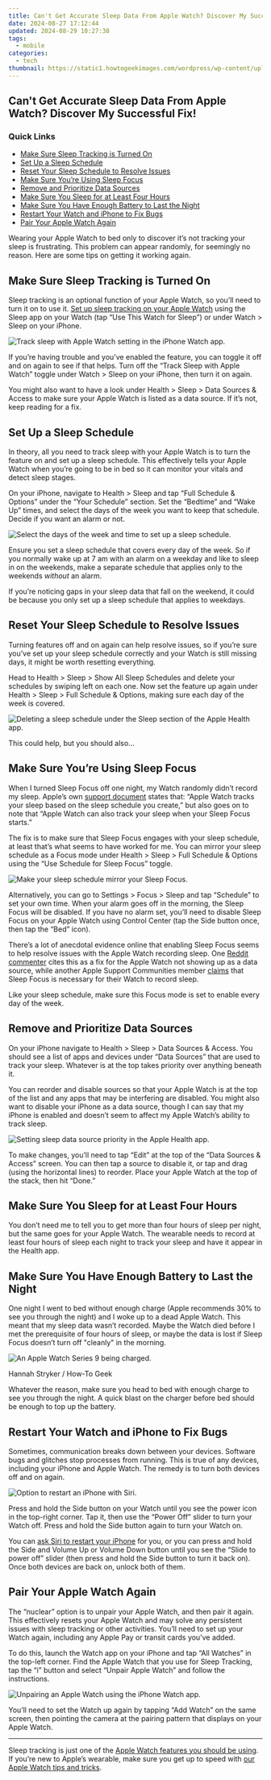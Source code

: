 ```yaml
---
title: Can't Get Accurate Sleep Data From Apple Watch? Discover My Successful Fix!
date: 2024-08-27 17:12:44
updated: 2024-08-29 10:27:38
tags:
  - mobile
categories:
  - tech
thumbnail: https://static1.howtogeekimages.com/wordpress/wp-content/uploads/2024/07/apple_watch_s8_hand.jpg
---
```


## Can't Get Accurate Sleep Data From Apple Watch? Discover My Successful Fix!

### Quick Links

* [Make Sure Sleep Tracking is Turned On](https://tiktok-video-recordings.techidaily.com/updated-2024-approved-master-your-first-steps-in-using-tiktok-macpc-edition/)
* [Set Up a Sleep Schedule](https://video-capture.techidaily.com/new-2024-approved-vdx-pro-video-capture-an-in-depth-analysis/)
* [Reset Your Sleep Schedule to Resolve Issues](https://buynow-tips.techidaily.com/amazonbasics-ultimate-guide-to-affordable-hdtv-signal-with-the-free-over-the-air-antenna/)
* [Make Sure You’re Using Sleep Focus](https://fox-boxes.techidaily.com/updated-2024-approved-top-tips-for-maximizing-iphone-xs-cinematic-shots/)
* [Remove and Prioritize Data Sources](https://techidaily.com/solutions-to-restore-deleted-files-from-nokia-xr21-by-fonelab-android-recover-data/)
* [Make Sure You Sleep for at Least Four Hours](https://activate-lock.techidaily.com/in-2024-new-guide-how-to-check-icloud-activation-lock-status-on-your-apple-iphone-12-mini-by-drfone-ios/)
* [Make Sure You Have Enough Battery to Last the Night](https://facebook.techidaily.com/how-to-conclude-your-journey-with-online-communities-graciously/)
* [Restart Your Watch and iPhone to Fix Bugs](https://win-dash.techidaily.com/get-the-newest-dell-thunderbolt-tb17-universal-dock-station-driver-software-here/)
* [Pair Your Apple Watch Again](https://youtube-blog.techidaily.com/approved-unlock-free-tunes-steps-for-youtube-content-creators/)

 Wearing your Apple Watch to bed only to discover it’s not tracking your sleep is frustrating. This problem can appear randomly, for seemingly no reason. Here are some tips on getting it working again.

##  Make Sure Sleep Tracking is Turned On

 Sleep tracking is an optional function of your Apple Watch, so you’ll need to turn it on to use it. [Set up sleep tracking on your Apple Watch](https://instagram-clips.techidaily.com/updated-2024-approved-developing-dynamic-instagram-highlights/) using the Sleep app on your Watch (tap “Use This Watch for Sleep”) or under Watch > Sleep on your iPhone.

![Track sleep with Apple Watch setting in the iPhone Watch app.](https://static1.howtogeekimages.com/wordpress/wp-content/uploads/2024/07/track_sleep_with_watch.png) 

 If you’re having trouble and you’ve enabled the feature, you can toggle it off and on again to see if that helps. Turn off the “Track Sleep with Apple Watch” toggle under Watch > Sleep on your iPhone, then turn it on again.

 You might also want to have a look under Health > Sleep > Data Sources & Access to make sure your Apple Watch is listed as a data source. If it’s not, keep reading for a fix.

##  Set Up a Sleep Schedule

 In theory, all you need to track sleep with your Apple Watch is to turn the feature on and set up a sleep schedule. This effectively tells your Apple Watch when you’re going to be in bed so it can monitor your vitals and detect sleep stages.

 On your iPhone, navigate to Health > Sleep and tap “Full Schedule & Options” under the “Your Schedule” section. Set the “Bedtime” and “Wake Up” times, and select the days of the week you want to keep that schedule. Decide if you want an alarm or not.

![Select the days of the week and time to set up a sleep schedule.](https://static1.howtogeekimages.com/wordpress/wp-content/uploads/2024/07/sleep_set_day.png) 

 Ensure you set a sleep schedule that covers every day of the week. So if you normally wake up at 7 am with an alarm on a weekday and like to sleep in on the weekends, make a separate schedule that applies only to the weekends _without_ an alarm.

 If you’re noticing gaps in your sleep data that fall on the weekend, it could be because you only set up a sleep schedule that applies to weekdays.

##  Reset Your Sleep Schedule to Resolve Issues

 Turning features off and on again can help resolve issues, so if you’re sure you’ve set up your sleep schedule correctly and your Watch is still missing days, it might be worth resetting everything.

 Head to Health > Sleep > Show All Sleep Schedules and delete your schedules by swiping left on each one. Now set the feature up again under Health > Sleep > Full Schedule & Options, making sure each day of the week is covered.

![Deleting a sleep schedule under the Sleep section of the Apple Health app.](https://static1.howtogeekimages.com/wordpress/wp-content/uploads/2024/07/sleep_schedules.png) 

 This could help, but you should also…

##  Make Sure You’re Using Sleep Focus

 When I turned Sleep Focus off one night, my Watch randomly didn’t record my sleep. Apple’s own [support document](https://support.apple.com/en-au/guide/watch/apd830528336/watchos) states that: “Apple Watch tracks your sleep based on the sleep schedule you create,” but also goes on to note that “Apple Watch can also track your sleep when your Sleep Focus starts.”

 The fix is to make sure that Sleep Focus engages with your sleep schedule, at least that’s what seems to have worked for me. You can mirror your sleep schedule as a Focus mode under Health > Sleep > Full Schedule & Options using the “Use Schedule for Sleep Focus” toggle.

![Make your sleep schedule mirror your Sleep Focus.](https://static1.howtogeekimages.com/wordpress/wp-content/uploads/2024/07/image-11.png) 

 Alternatively, you can go to Settings > Focus > Sleep and tap “Schedule” to set your own time. When your alarm goes off in the morning, the Sleep Focus will be disabled. If you have no alarm set, you’ll need to disable Sleep Focus on your Apple Watch using Control Center (tap the Side button once, then tap the “Bed” icon).

 There’s a lot of anecdotal evidence online that enabling Sleep Focus seems to help resolve issues with the Apple Watch recording sleep. One [Reddit commenter](https://www.reddit.com/r/AppleWatch/comments/yrq8un/comment/j4unvzh/) cites this as a fix for the Apple Watch not showing up as a data source, while another Apple Support Communities member [claims](https://discussions.apple.com/thread/254876987?answerId=260088273022#260088273022) that Sleep Focus is necessary for their Watch to record sleep.

 Like your sleep schedule, make sure this Focus mode is set to enable every day of the week.

##  Remove and Prioritize Data Sources

 On your iPhone navigate to Health > Sleep > Data Sources & Access. You should see a list of apps and devices under “Data Sources” that are used to track your sleep. Whatever is at the top takes priority over anything beneath it.

 You can reorder and disable sources so that your Apple Watch is at the top of the list and any apps that may be interfering are disabled. You might also want to disable your iPhone as a data source, though I can say that my iPhone is enabled and doesn’t seem to affect my Apple Watch’s ability to track sleep.

![Setting sleep data source priority in the Apple Health app.](https://static1.howtogeekimages.com/wordpress/wp-content/uploads/2024/07/data_sources.png) 

 To make changes, you’ll need to tap “Edit” at the top of the “Data Sources & Access” screen. You can then tap a source to disable it, or tap and drag (using the horizontal lines) to reorder. Place your Apple Watch at the top of the stack, then hit “Done.”

##  Make Sure You Sleep for at Least Four Hours

 You don’t need me to tell you to get more than four hours of sleep per night, but the same goes for your Apple Watch. The wearable needs to record at least four hours of sleep each night to track your sleep and have it appear in the Health app.

##  Make Sure You Have Enough Battery to Last the Night

 One night I went to bed without enough charge (Apple recommends 30% to see you through the night) and I woke up to a dead Apple Watch. This meant that my sleep data wasn’t recorded. Maybe the Watch died before I met the prerequisite of four hours of sleep, or maybe the data is lost if Sleep Focus doesn’t turn off "cleanly" in the morning.

![An Apple Watch Series 9 being charged.](https://static1.howtogeekimages.com/wordpress/wp-content/uploads/wm/2023/10/53213258883_bbc5534fec_o-1.jpg) 

Hannah Stryker / How-To Geek

 Whatever the reason, make sure you head to bed with enough charge to see you through the night. A quick blast on the charger before bed should be enough to top up the battery.

##  Restart Your Watch and iPhone to Fix Bugs

 Sometimes, communication breaks down between your devices. Software bugs and glitches stop processes from running. This is true of any devices, including your iPhone and Apple Watch. The remedy is to turn both devices off and on again.

![Option to restart an iPhone with Siri.](https://static1.howtogeekimages.com/wordpress/wp-content/uploads/2020/11/siri_restart.jpg) 

 Press and hold the Side button on your Watch until you see the power icon in the top-right corner. Tap it, then use the “Power Off” slider to turn your Watch off. Press and hold the Side button again to turn your Watch on.

 You can [ask Siri to restart your iPhone](https://extra-resources.techidaily.com/navigating-to-get-windows-movie-maker-6-installed/) for you, or you can press and hold the Side and Volume Up or Volume Down button until you see the “Slide to power off” slider (then press and hold the Side button to turn it back on). Once both devices are back on, unlock both of them.

##  Pair Your Apple Watch Again

 The “nuclear” option is to unpair your Apple Watch, and then pair it again. This effectively resets your Apple Watch and may solve any persistent issues with sleep tracking or other activities. You’ll need to set up your Watch again, including any Apple Pay or transit cards you’ve added.

 To do this, launch the Watch app on your iPhone and tap “All Watches” in the top-left corner. Find the Apple Watch that you use for Sleep Tracking, tap the “i” button and select “Unpair Apple Watch” and follow the instructions.

![Unpairing an Apple Watch using the iPhone Watch app.](https://static1.howtogeekimages.com/wordpress/wp-content/uploads/2024/07/unpair_watch.png) 

 You’ll need to set the Watch up again by tapping “Add Watch” on the same screen, then pointing the camera at the pairing pattern that displays on your Apple Watch.

---

 Sleep tracking is just one of the [Apple Watch features you should be using](https://extra-information.techidaily.com/clearer-captures-await-with-next-gen-tracker-tech-for-2024/). If you’re new to Apple’s wearable, make sure you get up to speed with [our Apple Watch tips and tricks](https://some-knowledge.techidaily.com/how-to-enhance-visual-quality-with-lut-filters-in-obs-for-2024/).

<ins class="adsbygoogle"
     style="display:block"
     data-ad-format="autorelaxed"
     data-ad-client="ca-pub-7571918770474297"
     data-ad-slot="1223367746"></ins>



<ins class="adsbygoogle"
     style="display:block"
     data-ad-client="ca-pub-7571918770474297"
     data-ad-slot="8358498916"
     data-ad-format="auto"
     data-full-width-responsive="true"></ins>
